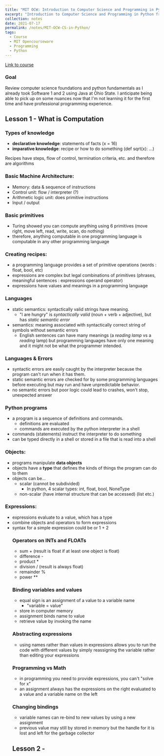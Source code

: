 ```yaml
---
title: "MIT OCW: Introduction to Computer Science and Programming in Python"
excerpt: "Introduction to Computer Science and Programming in Python from MIT Opencourseware"
collection: notes
date: 2021-07-17
permalink: /notes/MIT-OCW-CS-in-Python/
tags:
  - Course
  - MIT Opencourseware
  - Programming
  - Python
---
```


[Link to course](https://ocw.mit.edu/courses/electrical-engineering-and-computer-science/6-0001-introduction-to-computer-science-and-programming-in-python-fall-2016/)

### Goal 
Review computer science foundations and python fundamentals as I already took Software 1 and 2 using Java at Ohio State.  I anticipate being able to pick up on some nuances now that I'm not learning it for the first time and have professional programming experience.

## Lesson 1 - What is Computation

### Types of knowledge
- **declarative knowledge**: statements of facts (x = 16)
- **imparative knowledge**: recipe or how to do something (def sqrt(x): ...)

Recipes have steps, flow of control, termination criteria, etc. and therefore are algorithms

### Basic Machine Architecture:
- Memory: data & sequence of instructions
- Control unit: flow / interpreter (?)
- Arithmetic logic unit: does primitive instructions
- Input / output

### Basic primitives
- Turing showed you can compute anything using 6 primitives (move right, move left, read, write, scan, do nothing)
- therefore, anything computable in one programming language is computable in any other programming language

### Creating recipes:
- a programming language provides a set of primitive operations (words : float, bool, etc)
- expressions are complex but legal combinations of primitives (phrases, meaningful sentences : expressions operand operator)
- expressions have values and meanings in a programming language

### Languages
- static semantics: syntactically valid strings have meaning.  
  - "I are hungry" is *syntactically valid* (noun + verb + adjective), but has *static semantic error*
- semantics: meaning associated with syntactically correct string of symbols without semantic errors
  - English sentences can have many meanings (a *reading lamp* vs a *reading* lamp) but programming languages have only one meaning and it might not be what the programmer intended. 

### Languages & Errors
- syntactic errors are easily caught by the interpreter because the program can't run when it has them.
- static semantic errors are checked for by some programming languages before executing but may run and have unpredictable behavior.
- no semantic errors but poor logic could lead to crashes, won't stop, unexpected answer

### Python programs
- a program is a sequence of definitions and commands.
  - definitions are evaluated
  - commands are executed by the python interpreter in a shell
- commands (statements) instruct the interpreter to do something
- can be typed directly in a shell or stored in a file that is read into a shell

### Objects:
- programs manipulate **data objects**
- objects have a **type** that defines the kinds of things the program can do to them
- objects can be...
  - scalar (cannot be subdivided) 
    - In python, 4 scalar types: int, float, bool, NoneType
  - non-scalar (have internal structure that can be accessed) (list etc.)

### Expressions:
- expressions evaluate to a value, which has a type
- combine objects and operators to form expressions
- syntax for a simple expression could be <object> <operator> <object> or 1 + 2

### Operators on INTs and FLOATs
- sum + (result is float if at least one object is float)
- difference - 
- product *
- division / (result is always float)
- remainder % 
- power **

### Binding variables and values
- equal sign is an assignment of a value to a variable name
  - "variable = value"
- store in computer memory
- assignment binds name to value
- retrieve value by invoking the name

### Abstracting expressions
- using names rather than values in expressions allows you to run the code with different values by simply reassigning the variable rather than editing your expressions

### Programming vs Math
- in programming you need to provide expressions, you can't "solve for x"
- an assignment always has the expressions on the right evaluated to a value and a variable name on the left

### Changing bindings
- variable names can re-bind to new values by using a new assignment
- previous value may still by stored in memory but the handle for it is lost and left for the garbage collector


## Lesson 2 - 